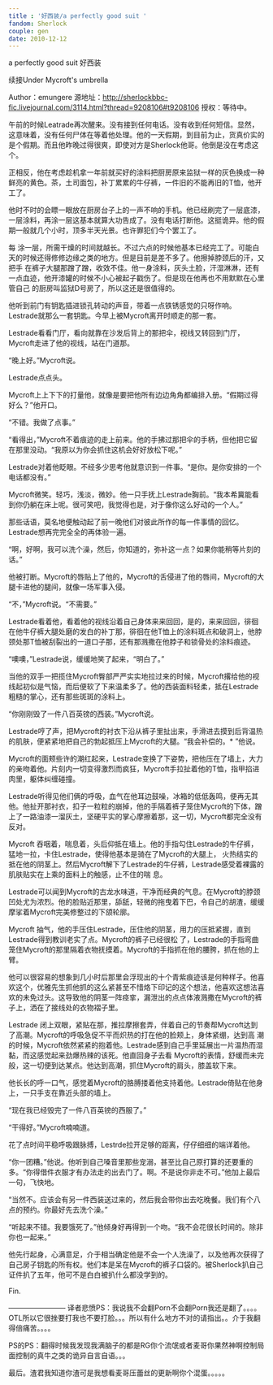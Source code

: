 ```yaml
---
title : '好西装/a perfectly good suit '
fandom: Sherlock
couple: gen
date: 2010-12-12
---
```

a perfectly good suit 好西装

续接Under Mycroft's umbrella


Author：emungere
源地址：http://sherlockbbc-fic.livejournal.com/3114.html?thread=9208106#t9208106
授权：等待中。


午前的时候Leatrade再次醒来。没有接到任何电话。没有收到任何短信。显然，这意味着，没有任何尸体在等着他处理。他的一天假期，到目前为止，货真价实的是个假期。而且他昨晚过得很爽，即使对方是Sherlock他哥。他倒是没在考虑这个。

正相反，他在考虑趁机拿一年前就买好的涂料把厨房原来监狱一样的灰色换成一种鲜亮的黄色。茶，土司面包，补丁累累的牛仔裤，一件旧的不能再旧的T恤，他开工了。

他时不时的会瞟一眼放在厨房台子上的一声不响的手机。他已经刷完了一层底漆，一层涂料，再涂一层这基本就算大功告成了。没有电话打断他。这挺诡异。他的假期一般就几个小时，顶多半天光景。也许罪犯们今个罢工了。

每 涂一层，所需干燥的时间就越长。不过六点的时候他基本已经完工了。可能白天的时候还得修修边缘之类的地方。但是目前是差不多了。他擦掉脖颈后的汗，又把手 在裤子大腿那蹭了蹭，收效不佳。他一身涂料，灰头土脸，汗湿淋淋，还有一点血迹，他开漆罐的时候不小心被起子戳伤了。但是现在他再也不用默默在心里管自己 的厨房叫监狱D号房了，所以这还是很值得的。

他听到前门有钥匙插进锁孔转动的声音，带着一点铁锈感觉的只呀作响。Lestrade就那么一套钥匙。今早上被Mycroft离开时顺走的那一套。

Lestrade看看门厅，看向就靠在沙发后背上的那把伞，视线又转回到门厅，Mycroft走进了他的视线，站在门道那。

“晚上好。”Mycroft说。

Lestrade点点头。

Mycroft上上下下的打量他，就像是要把他所有边边角角都编排入册。“假期过得好么？”他开口。

“不错。我做了点事。”

“看得出，”Mycroft不着痕迹的走上前来。他的手拂过那把伞的手柄，但他把它留在那里没动。“我原以为你会抓住这机会好好放松下呢。”

Lestrade对着他眨眼。不经多少思考他就意识到一件事。“是你。是你安排的一个电话都没有。”

Mycroft微笑。轻巧，浅淡，微妙。他一只手抚上Lestrade胸前。“我本希冀能看到你仍躺在床上呢。很可笑吧，我觉得也是，对于像你这么好动的一个人。”

那些话语，莫名地便触动起了前一晚他们对彼此所作的每一件事情的回忆。Lestrade想再完完全全的再体验一遍。

“啊，好啊，我可以洗个澡，然后，你知道的，弥补这一点？如果你能稍等片刻的话。”

他被打断。Mycroft的唇贴上了他的，Mycroft的舌侵进了他的唇间，Mycroft的大腿卡进他的腿间，就像一场军事入侵。

“不，”Mycroft说。“不需要。”

Lestrade看着他，看着他的视线沿着自己身体来来回回，是的，来来回回，徘徊在他牛仔裤大腿处磨的发白的补丁那，徘徊在他T恤上的涂料斑点和破洞上，他脖颈处那T恤被刮裂出的一道口子那，还有那溅撒在他脖子和锁骨处的涂料痕迹。

“噢噢，”Lestrade说，缓缓地笑了起来，“明白了。”


当他的双手一把揽住Mycroft臀部严严实实地拉过来的时候，Mycroft撂给他的视线起初似是气恼，而后便软了下来温柔多了。他的西装面料轻柔，抵在Lestrade粗糙的掌心，还有那些斑斑的涂料上。

“你刚刚毁了一件八百英镑的西装。”Mycroft说。

Lestrade哼了声，把Mycroft的衬衣下沿从裤子里扯出来，手滑进去摸到后背温热的肌肤，便紧紧地把自己的勃起抵压上Mycroft的大腿。“我会补偿的。* ”他说。

Mycroft的面颊些许的潮红起来，Lestrade变换了下姿势，把他压在了墙上，大力的亲吻着他。片刻内一切变得激烈而疯狂，Mycroft手拉扯着他的T恤，指甲掐进肉里，躯体纠缠碰撞。

Lestrade听得见他们俩的呼吸，血气在他耳边鼓噪，冰箱的低低轰鸣，便再无其他。他扯开那衬衣，扣子一粒粒的崩掉，他的手隔着裤子笼住Mycroft的下体，蹭上了一路油漆一溜灰土，坚硬平实的掌心摩擦着那，这一切，Mycroft都完全没有反对。

Mycroft 吞咽着，喘息着，头后仰抵在墙上。他的手指勾住Lestrade的牛仔裤，猛地一拉，卡住Lestrade，使得他基本是骑在了Mycroft的大腿上， 火热结实的抵在他的阴茎上。然后Mycroft解下了Lestrade的牛仔裤，Lestrade感受着裸露的肌肤贴实在上乘的面料上的触感，止不住的喘 息。

Lestrade可以闻到Mycroft的古龙水味道，干净而经典的气息。在Mycroft的脖颈凹处尤为浓烈。他的脸贴近那里，舔舐，轻微的拖曳着下巴，令自己的胡渣，缓缓摩挲着Mycroft完美修整过的下颌轮廓。

Mycroft 抽气，他的手压住Lestrade，压住他的阴茎，用力的压抵紧握，直到Lestrade得到教训老实了点。Mycroft的裤子已经很松 了，Lestrade的手指弯曲笼住Mycroft的那里隔着衣物抚摸着。Mycroft的手指抓在他的腰胯，抓在他的上臂。

他可以很容易的想象到几小时后那里会浮现出的十个青紫痕迹该是何种样子。他喜欢这个，优雅先生抓他抓的这么紧甚至不惜烙下印记的这个想法，他喜欢这想法喜欢的未免过头。这导致他的阴茎一阵痉挛，漏泄出的点点体液溅撒在Mycroft的裤子上，洒在了接线处的衣物褶子里。

Lestrade 闭上双眼，紧贴在那，推拉摩擦套弄，伴着自己的节奏帮Mycroft达到了高潮。Mycroft的呼吸急促不平而炽热的打在他的脸颊上，身体紧绷，达到高 潮的时候，Mycroft依然紧紧的抱着他。Lestrade感到自己手里延展出一片温热而湿黏，而这感觉起来劲爆热辣的该死。他直回身子去看 Mycroft的表情，舒缓而未完般，这一切便到达某点。他达到高潮，抓住Mycroft的肩头，膝盖软下来。

他长长的呼一口气，感觉着Mycroft的胳膊搂着他支持着他。Lestrade倚贴在他身上，一只手支在靠近头部的墙上。

“现在我已经毁完了一件八百英镑的西服了。”

“干得好。”Mycroft喃喃道。


花了点时间平稳呼吸跟脉搏，Lestrde拉开足够的距离，仔仔细细的端详着他。

“你一团糟。”他说。他听到自己嗓音里那些宠溺，甚至比自己原打算的还要重的多。“你得借件衣服才有办法走的出去门了。啊。不是说你非走不可。”他加上最后一句，飞快地。

“当然不。应该会有另一件西装送过来的，然后我会带你出去吃晚餐。我们有个八点的预约。你最好先去洗个澡。”

“听起来不错。我要饿死了。”他倾身好再得到一个吻。“我不会花很长时间的。除非你也一起来。”

他先行起身，心满意足，介于相当确定他是不会一个人洗澡了，以及他再次获得了自己房子钥匙的所有权。他们本是呆在Mycroft的裤子口袋的。被Sherlock扒自己证件扒了五年，他可不是白白被扒什么都没学到的。


Fin.

————————
译者悲愤PS：我说我不会翻Porn不会翻Porn我还是翻了。。。。OTL所以它很挫要打我也不要打脸。。。所以有什么地方不对的请指出。。介于我翻得倍痛苦。。。。

PS的PS：翻得时候我发现我满脑子的都是RG你个流氓或者麦哥你果然神啊控制局面控制的真牛之类的诡异自言自语。。。

最后。渣君我知道你渣可是我想看麦哥压蕾丝的更新啊你个混蛋。。。。。